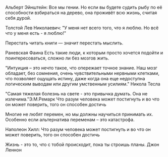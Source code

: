 ﻿Альберт Эйнштейн:
Все мы гении. Но если вы будете судить рыбу по её способности взбираться на дерево, она проживёт всю жизнь, считая себя дурой.

Толстой Лев Николаевич: "У меня нет всего того, что я люблю. Но всё что у меня есть - я люблю!"


Перестать читать книги — значит перестать мыслить.

﻿Раневская Фаина
Есть такие люди, к которым просто хочется подойти и поинтересоваться, сложно ли без мозгов жить.

"Интуиция – это нечто такое, что опережает точное знание. Наш мозг обладает, без сомнения, очень чувствительными нервными клетками, что позволяет ощущать истину, даже когда она еще недоступна логическим выводам или другим умственным усилиям." Никола Тесла

"Самая тяжелая болезнь на свете - это привычка думать. Она не излечима."Э.М.Ремарк
Что разум человека может постигнуть и во что он может поверить, того он способен достичь

Многие не любят перемен, но мы должны научиться принимать их. Особенно если альтернатива переменам – это катастрофа.

Наполеон Хилл: Что разум человека может постигнуть и во что он может поверить, того он способен достичь

Жизнь - это то, что с тобой происходит, пока ты строишь планы. Джон Леннон
